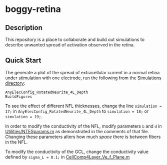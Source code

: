 # boggy-retina

## Description

This repository is a place to collaborate and build out simulations to describe unwanted spread of activation observed in the retina.

## Quick Start

The generate a plot of the spread of extracellular current in a normal retina under stimulation with one electrode, run the following from the [Simulations directory](./Simulations/):

```
AnyElecConfig_RotatedNeurite_4L_Depth
BuildFigures
```

To see the effect of different NFL thicknesses, change the line `simulation = 17;` in `AnyElecConfig_RotatedNeurite_4L_Depth` to `simulation = 18;` or `simulation = 19;`.

In order to modify the conductivity of the NFL, modify parameters `b` and `d` in [Utilities/NTESparams.m](Utilities/NTESparams.m) as demonstrated in the comments of that file. Changing these parameters alters how much _space_ there is between fibers in the NFL.

To modify the conductivity of the GCL, change the conductivity value defined by `sigma_L = 0.1;` in [CellComp4Layer_Ve_f_Plane.m](CellComp4Layer_Ve_f_Plane.m)
